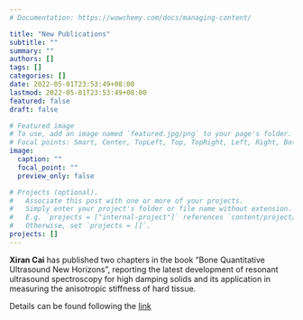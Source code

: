 ```yaml
---
# Documentation: https://wowchemy.com/docs/managing-content/

title: "New Publications"
subtitle: ""
summary: ""
authors: []
tags: []
categories: []
date: 2022-05-01T23:53:49+08:00
lastmod: 2022-05-01T23:53:49+08:00
featured: false
draft: false

# Featured image
# To use, add an image named `featured.jpg/png` to your page's folder.
# Focal points: Smart, Center, TopLeft, Top, TopRight, Left, Right, BottomLeft, Bottom, BottomRight.
image:
  caption: ""
  focal_point: ""
  preview_only: false

# Projects (optional).
#   Associate this post with one or more of your projects.
#   Simply enter your project's folder or file name without extension.
#   E.g. `projects = ["internal-project"]` references `content/project/deep-learning/index.md`.
#   Otherwise, set `projects = []`.
projects: []
---
```

**Xiran Cai** has published two chapters in the book “Bone Quantitative Ultrasound New Horizons”, reporting the latest development of resonant ultrasound spectroscopy for high damping solids and its application in measuring the anisotropic stiffness of hard tissue. 

Details can be found following the [link](https://link.springer.com/book/10.1007/978-3-030-91979-5)
